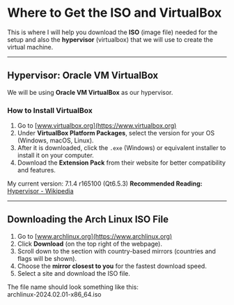 # Where to Get the ISO and VirtualBox  

This is where I will help you download the **ISO** (image file) needed for the setup and also the **hypervisor** (virtualbox) that we will use to create the virtual machine.  

---

## **Hypervisor: Oracle VM VirtualBox**  

We will be using **Oracle VM VirtualBox** as our hypervisor.  

### **How to Install VirtualBox**  
1. Go to [www.virtualbox.org](https://www.virtualbox.org)  
2. Under **VirtualBox Platform Packages**, select the version for your OS (Windows, macOS, Linux).  
3. After it is downloaded, click the `.exe` (Windows) or equivalent installer to install it on your computer.  
4. Download the **Extension Pack** from their website for better compatibility and features.
  
My current version: 7.1.4 r165100 (Qt6.5.3)
**Recommended Reading:**  
[Hypervisor - Wikipedia](https://en.wikipedia.org/wiki/Hypervisor)  

---

## **Downloading the Arch Linux ISO File**  

1. Go to [www.archlinux.org](https://www.archlinux.org)  
2. Click **Download** (on the top right of the webpage).  
3. Scroll down to the section with country-based mirrors (countries and flags will be shown).  
4. Choose the **mirror closest to you** for the fastest download speed.  
5. Select a site and download the ISO file.  

The file name should look something like this:  
archlinux-2024.02.01-x86_64.iso
